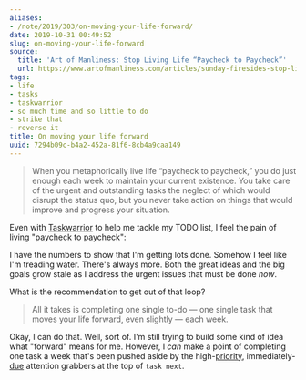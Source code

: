 ```yaml
---
aliases:
- /note/2019/303/on-moving-your-life-forward/
date: 2019-10-31 00:49:52
slug: on-moving-your-life-forward
source:
  title: 'Art of Manliness: Stop Living Life “Paycheck to Paycheck”'
  url: https://www.artofmanliness.com/articles/sunday-firesides-stop-living-life-paycheck-to-paycheck/
tags:
- life
- tasks
- taskwarrior
- so much time and so little to do
- strike that
- reverse it
title: On moving your life forward
uuid: 7294b09c-b4a2-452a-81f6-8cb4a9caa149
---
```


> When you metaphorically live life “paycheck to paycheck,” you do just enough each week to maintain your
> current existence.  You take care of the urgent and outstanding tasks the neglect of which would disrupt the
> status quo, but you never take action on things that would improve and progress your situation.

Even with [Taskwarrior][] to help me tackle my TODO list, I feel the pain of living "paycheck
to paycheck":

[Taskwarrior]: /tags/taskwarrior

I have the numbers to show that I'm getting lots done. Somehow I feel like I'm treading water. There's always
more. Both the great ideas and the big goals grow stale as I address the urgent issues that must be done
*now*.

What is the recommendation to get out of that loop?

> All it takes is completing one single to-do — one single task that moves your life forward, even slightly —
> each week.

Okay, I can do that. Well, sort of. I'm still trying to build some kind of idea what "forward" means for me.
However, I *can* make a point of completing one task a week that's been pushed aside by the high-[priority][],
immediately-[due][] attention grabbers at the top of `task next`.

[priority]: /post/2017/12/taskwarrior-priorities/
[due]: /post/2018/01/taskwarrior-due-dates/